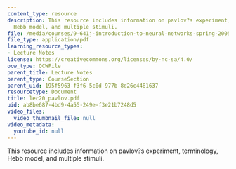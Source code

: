 ```yaml
---
content_type: resource
description: This resource includes information on pavlov?s experiment, terminology,
  Hebb model, and multiple stimuli.
file: /media/courses/9-641j-introduction-to-neural-networks-spring-2005/ab8be6874bd94a55249ef3e21b7248d5_lec20_pavlov.pdf
file_type: application/pdf
learning_resource_types:
- Lecture Notes
license: https://creativecommons.org/licenses/by-nc-sa/4.0/
ocw_type: OCWFile
parent_title: Lecture Notes
parent_type: CourseSection
parent_uid: 195f5963-f3f6-5c0d-977b-8d26c4481637
resourcetype: Document
title: lec20_pavlov.pdf
uid: ab8be687-4bd9-4a55-249e-f3e21b7248d5
video_files:
  video_thumbnail_file: null
video_metadata:
  youtube_id: null
---
```

This resource includes information on pavlov?s experiment, terminology, Hebb model, and multiple stimuli.